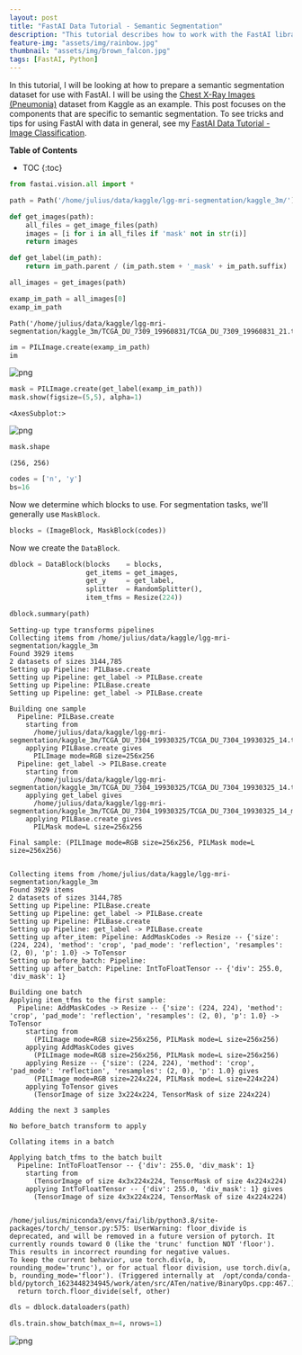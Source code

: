 ```yaml
---
layout: post
title: "FastAI Data Tutorial - Semantic Segmentation"
description: "This tutorial describes how to work with the FastAI library for semantic segmentation"
feature-img: "assets/img/rainbow.jpg"
thumbnail: "assets/img/brown_falcon.jpg"
tags: [FastAI, Python]
---
```


In this tutorial, I will be looking at how to prepare a semantic segmentation dataset for use with FastAI. I will be using the [Chest X-Ray Images (Pneumonia)](https://www.kaggle.com/paultimothymooney/chest-xray-pneumonia) dataset from Kaggle as an example. This post focuses on the components that are specific to semantic segmentation. To see tricks and tips for using FastAI with data in general, see my [FastAI Data Tutorial - Image Classification](https://jss367.github.io/fastai-data-tutorial-image-classification.html).

<b>Table of Contents</b>
* TOC
{:toc}


```python
from fastai.vision.all import *
```


```python
path = Path('/home/julius/data/kaggle/lgg-mri-segmentation/kaggle_3m/')
```


```python
def get_images(path):
    all_files = get_image_files(path)
    images = [i for i in all_files if 'mask' not in str(i)]
    return images
```


```python
def get_label(im_path):
    return im_path.parent / (im_path.stem + '_mask' + im_path.suffix)
```


```python
all_images = get_images(path)
```


```python
examp_im_path = all_images[0]
examp_im_path
```




    Path('/home/julius/data/kaggle/lgg-mri-segmentation/kaggle_3m/TCGA_DU_7309_19960831/TCGA_DU_7309_19960831_21.tif')




```python
im = PILImage.create(examp_im_path)
im
```




    
![png]({{site.baseurl}}/asserts/img/2022-01-02-fastai-data-tutorial-semantic-segmentation_files/2022-01-02-fastai-data-tutorial-semantic-segmentation_8_0.png)
    




```python
mask = PILImage.create(get_label(examp_im_path))
mask.show(figsize=(5,5), alpha=1)
```




    <AxesSubplot:>




    
![png]({{site.baseurl}}/asserts/img/2022-01-02-fastai-data-tutorial-semantic-segmentation_files/2022-01-02-fastai-data-tutorial-semantic-segmentation_9_1.png)
    



```python
mask.shape
```




    (256, 256)




```python
codes = ['n', 'y']
bs=16
```

Now we determine which blocks to use. For segmentation tasks, we'll generally use `MaskBlock`.


```python
blocks = (ImageBlock, MaskBlock(codes))
```

Now we create the `DataBlock`.


```python
dblock = DataBlock(blocks    = blocks,
                   get_items = get_images,
                   get_y     = get_label,
                   splitter  = RandomSplitter(),
                   item_tfms = Resize(224))
```


```python
dblock.summary(path)
```

    Setting-up type transforms pipelines
    Collecting items from /home/julius/data/kaggle/lgg-mri-segmentation/kaggle_3m
    Found 3929 items
    2 datasets of sizes 3144,785
    Setting up Pipeline: PILBase.create
    Setting up Pipeline: get_label -> PILBase.create
    Setting up Pipeline: PILBase.create
    Setting up Pipeline: get_label -> PILBase.create
    
    Building one sample
      Pipeline: PILBase.create
        starting from
          /home/julius/data/kaggle/lgg-mri-segmentation/kaggle_3m/TCGA_DU_7304_19930325/TCGA_DU_7304_19930325_14.tif
        applying PILBase.create gives
          PILImage mode=RGB size=256x256
      Pipeline: get_label -> PILBase.create
        starting from
          /home/julius/data/kaggle/lgg-mri-segmentation/kaggle_3m/TCGA_DU_7304_19930325/TCGA_DU_7304_19930325_14.tif
        applying get_label gives
          /home/julius/data/kaggle/lgg-mri-segmentation/kaggle_3m/TCGA_DU_7304_19930325/TCGA_DU_7304_19930325_14_mask.tif
        applying PILBase.create gives
          PILMask mode=L size=256x256
    
    Final sample: (PILImage mode=RGB size=256x256, PILMask mode=L size=256x256)
    
    
    Collecting items from /home/julius/data/kaggle/lgg-mri-segmentation/kaggle_3m
    Found 3929 items
    2 datasets of sizes 3144,785
    Setting up Pipeline: PILBase.create
    Setting up Pipeline: get_label -> PILBase.create
    Setting up Pipeline: PILBase.create
    Setting up Pipeline: get_label -> PILBase.create
    Setting up after_item: Pipeline: AddMaskCodes -> Resize -- {'size': (224, 224), 'method': 'crop', 'pad_mode': 'reflection', 'resamples': (2, 0), 'p': 1.0} -> ToTensor
    Setting up before_batch: Pipeline: 
    Setting up after_batch: Pipeline: IntToFloatTensor -- {'div': 255.0, 'div_mask': 1}
    
    Building one batch
    Applying item_tfms to the first sample:
      Pipeline: AddMaskCodes -> Resize -- {'size': (224, 224), 'method': 'crop', 'pad_mode': 'reflection', 'resamples': (2, 0), 'p': 1.0} -> ToTensor
        starting from
          (PILImage mode=RGB size=256x256, PILMask mode=L size=256x256)
        applying AddMaskCodes gives
          (PILImage mode=RGB size=256x256, PILMask mode=L size=256x256)
        applying Resize -- {'size': (224, 224), 'method': 'crop', 'pad_mode': 'reflection', 'resamples': (2, 0), 'p': 1.0} gives
          (PILImage mode=RGB size=224x224, PILMask mode=L size=224x224)
        applying ToTensor gives
          (TensorImage of size 3x224x224, TensorMask of size 224x224)
    
    Adding the next 3 samples
    
    No before_batch transform to apply
    
    Collating items in a batch
    
    Applying batch_tfms to the batch built
      Pipeline: IntToFloatTensor -- {'div': 255.0, 'div_mask': 1}
        starting from
          (TensorImage of size 4x3x224x224, TensorMask of size 4x224x224)
        applying IntToFloatTensor -- {'div': 255.0, 'div_mask': 1} gives
          (TensorImage of size 4x3x224x224, TensorMask of size 4x224x224)
    

    /home/julius/miniconda3/envs/fai/lib/python3.8/site-packages/torch/_tensor.py:575: UserWarning: floor_divide is deprecated, and will be removed in a future version of pytorch. It currently rounds toward 0 (like the 'trunc' function NOT 'floor'). This results in incorrect rounding for negative values.
    To keep the current behavior, use torch.div(a, b, rounding_mode='trunc'), or for actual floor division, use torch.div(a, b, rounding_mode='floor'). (Triggered internally at  /opt/conda/conda-bld/pytorch_1623448234945/work/aten/src/ATen/native/BinaryOps.cpp:467.)
      return torch.floor_divide(self, other)
    


```python
dls = dblock.dataloaders(path)

```


```python
dls.train.show_batch(max_n=4, nrows=1)

```


    
![png]({{site.baseurl}}/asserts/img/2022-01-02-fastai-data-tutorial-semantic-segmentation_files/2022-01-02-fastai-data-tutorial-semantic-segmentation_18_0.png)
    

